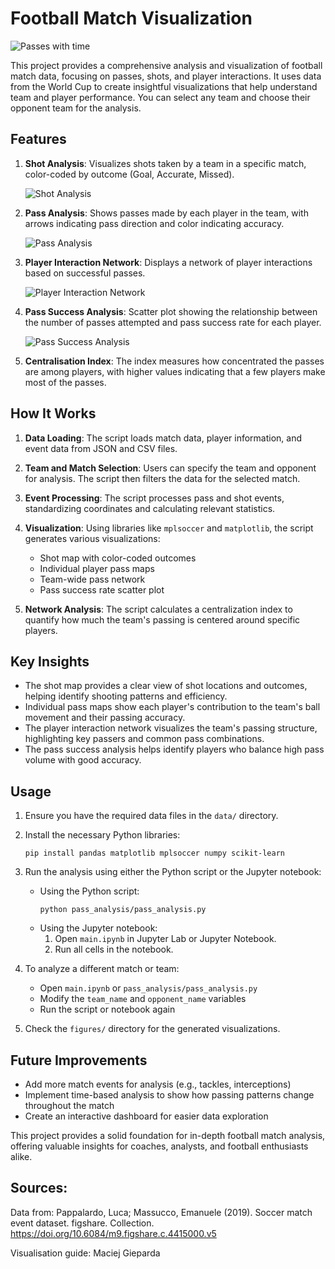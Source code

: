 # Football Match Visualization

![Passes with time](figures/Germany_passes_Sweden.gif)

This project provides a comprehensive analysis and visualization of football match data, focusing on passes, shots, and player interactions. It uses data from the World Cup to create insightful visualizations that help understand team and player performance. You can select any team and choose their opponent team for the analysis.

## Features

1. **Shot Analysis**: Visualizes shots taken by a team in a specific match, color-coded by outcome (Goal, Accurate, Missed).

   ![Shot Analysis](figures/shots_Germany_Sweden_plot.png)

2. **Pass Analysis**: Shows passes made by each player in the team, with arrows indicating pass direction and color indicating accuracy.

   ![Pass Analysis](figures/Germany_offensive_passes_Sweden.png)

3. **Player Interaction Network**: Displays a network of player interactions based on successful passes.

   ![Player Interaction Network](figures/Nodes_Germany_offensive.png)

4. **Pass Success Analysis**: Scatter plot showing the relationship between the number of passes attempted and pass success rate for each player.

   ![Pass Success Analysis](figures/Passing_Scatterplot.png)

5. **Centralisation Index**:  The index measures how concentrated the passes are among players, with higher values indicating that a few players make most of the passes.

## How It Works

1. **Data Loading**: The script loads match data, player information, and event data from JSON and CSV files.

2. **Team and Match Selection**: Users can specify the team and opponent for analysis. The script then filters the data for the selected match.

3. **Event Processing**: The script processes pass and shot events, standardizing coordinates and calculating relevant statistics.

4. **Visualization**: Using libraries like `mplsoccer` and `matplotlib`, the script generates various visualizations:
   - Shot map with color-coded outcomes
   - Individual player pass maps
   - Team-wide pass network
   - Pass success rate scatter plot

5. **Network Analysis**: The script calculates a centralization index to quantify how much the team's passing is centered around specific players.

## Key Insights

- The shot map provides a clear view of shot locations and outcomes, helping identify shooting patterns and efficiency.
- Individual pass maps show each player's contribution to the team's ball movement and their passing accuracy.
- The player interaction network visualizes the team's passing structure, highlighting key passers and common pass combinations.
- The pass success analysis helps identify players who balance high pass volume with good accuracy.

## Usage

1. Ensure you have the required data files in the `data/` directory.
2. Install the necessary Python libraries:
   ```
   pip install pandas matplotlib mplsoccer numpy scikit-learn
   ```
3. Run the analysis using either the Python script or the Jupyter notebook:

   - Using the Python script:
     ```
     python pass_analysis/pass_analysis.py
     ```
   - Using the Jupyter notebook:
     1. Open `main.ipynb` in Jupyter Lab or Jupyter Notebook.
     2. Run all cells in the notebook.

4. To analyze a different match or team:
   - Open `main.ipynb` or `pass_analysis/pass_analysis.py`
   - Modify the `team_name` and `opponent_name` variables
   - Run the script or notebook again

5. Check the `figures/` directory for the generated visualizations.

## Future Improvements

- Add more match events for analysis (e.g., tackles, interceptions)
- Implement time-based analysis to show how passing patterns change throughout the match
- Create an interactive dashboard for easier data exploration

This project provides a solid foundation for in-depth football match analysis, offering valuable insights for coaches, analysts, and football enthusiasts alike.

## Sources:
Data from: Pappalardo, Luca; Massucco, Emanuele (2019). Soccer match event dataset. figshare. Collection. https://doi.org/10.6084/m9.figshare.c.4415000.v5

Visualisation guide: Maciej Gieparda

